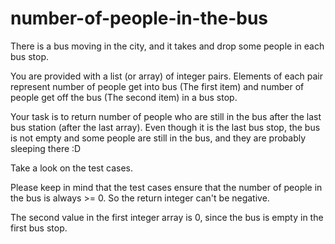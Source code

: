 # number-of-people-in-the-bus
There is a bus moving in the city, and it takes and drop some people in each bus stop.

You are provided with a list (or array) of integer pairs. Elements of each pair represent number of people get into bus (The first item) and number of people get off the bus (The second item) in a bus stop.

Your task is to return number of people who are still in the bus after the last bus station (after the last array). Even though it is the last bus stop, the bus is not empty and some people are still in the bus, and they are probably sleeping there :D

Take a look on the test cases.

Please keep in mind that the test cases ensure that the number of people in the bus is always >= 0. So the return integer can't be negative.

The second value in the first integer array is 0, since the bus is empty in the first bus stop.